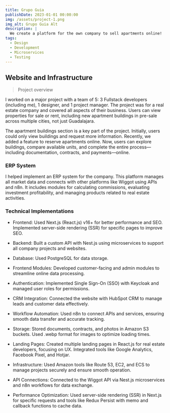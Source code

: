 ```yaml
---
title: Grupo Guia
publishDate: 2023-01-01 00:00:00
img: /assets/project-1.png
img_alt: Grupo Guia Alt
description: |
  We create a platform for the own company to sell apartments online!
tags:
  - Design
  - Development
  - Microservices
  - Testing
---
```


## Website and Infrastructure

> Project overview

I worked on a major project with a team of 5: 3 Fullstack developers (including me), 1 designer, and 1 project manager. The project was for a real estate company and covered all aspects of their business. Users can view properties for sale or rent, including new apartment buildings in pre-sale across multiple cities, not just Guadalajara.

The apartment buildings section is a key part of the project. Initially, users could only view buildings and request more information. Recently, we added a feature to reserve apartments online. Now, users can explore buildings, compare available units, and complete the entire process—including documentation, contracts, and payments—online.

### ERP System

I helped implement an ERP system for the company. This platform manages all market data and connects with other platforms like Wiggot using APIs and n8n. It includes modules for calculating commissions, evaluating investment profitability, and managing products related to real estate activities.

### Technical Implementations

- Frontend: Used Next.js (React.js) v16+ for better performance and SEO. Implemented server-side rendering (SSR) for specific pages to improve SEO.

- Backend: Built a custom API with Nest.js using microservices to support all company projects and websites.

- Database: Used PostgreSQL for data storage.

- Frontend Modules: Developed customer-facing and admin modules to streamline online data processing.

- Authentication: Implemented Single Sign-On (SSO) with Keycloak and managed user roles for permissions.

- CRM Integration: Connected the website with HubSpot CRM to manage leads and customer data effectively.

- Workflow Automation: Used n8n to connect APIs and services, ensuring smooth data transfer and accurate tracking.

- Storage: Stored documents, contracts, and photos in Amazon S3 buckets. Used .webp format for images to optimize loading times.

- Landing Pages: Created multiple landing pages in React.js for real estate developers, focusing on UX. Integrated tools like Google Analytics, Facebook Pixel, and Hotjar.

- Infrastructure: Used Amazon tools like Route 53, EC2, and ECS to manage projects securely and ensure smooth operation.

- API Connections: Connected to the Wiggot API via Nest.js microservices and n8n workflows for data exchange.

- Performance Optimization: Used server-side rendering (SSR) in Next.js for specific requests and tools like Redux Persist with memo and callback functions to cache data.
